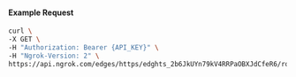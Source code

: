 <!-- Code generated for API Clients. DO NOT EDIT. -->

#### Example Request

```bash
curl \
-X GET \
-H "Authorization: Bearer {API_KEY}" \
-H "Ngrok-Version: 2" \
https://api.ngrok.com/edges/https/edghts_2b6JkUYn79kV4RRPaOBXJdCfeR6/routes/edghtsrt_2b6JkS81MWRHKzUX43XwUh15OKm/response_headers
```
